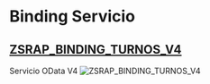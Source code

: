 # Binding Servicio
## [ZSRAP_BINDING_TURNOS_V4](#ZSRAP_BINDING_TURNOS_V4)
Servicio OData V4
![ZSRAP_BINDING_TURNOS_V4](../images/service_bindings.png)